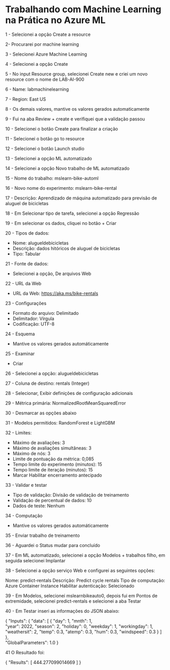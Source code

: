 # Trabalhando com Machine Learning na Prática no Azure ML

1 - Selecionei a opção Create a resource

2- Procurarei por machine learning

3 - Selecionei Azure Machine Learning

4 - Selecionei a opção Create

5 - No input Resource group, selecionei Create new e criei um novo resource com o nome de LAB-AI-900

6 - Name: labmachinelearning

7 - Region: East US

8 - Os demais valores, mantive os valores gerados automaticamente

9 - Fui na aba Review + create e verifiquei que a validação passou

10 - Selecionei o botão Create para finalizar a criação

11 - Selecionei o botão go to resource 

12 - Selecionei o botão Launch studio

13 - Selecionei a opção ML automatizado

14 - Selecionei a opção Novo trabalho de ML automatizado

15 - Nome do trabalho: mslearn-bike-automl

16 - Novo nome do experimento: mslearn-bike-rental

17 - Descrição: Aprendizado de máquina automatizado para previsão de aluguel de bicicletas

18 - Em Selecionar tipo de tarefa, selecionei a opção Regressão

19 - Em selecionar os dados, cliquei no botão + Criar

20 - Tipos de dados: 

- Nome: alugueldebicicletas
- Descrição: dados hitóricos de aluguel de bicicletas
- Tipo: Tabular

21 - Fonte de dados:

- Selecionei a opção, De arquivos Web

22 - URL da Web

- URL da Web: https://aka.ms/bike-rentals

23 - Configurações

- Formato do arquivo: Delimitado
- Delimitador: Vírgula
- Codificação: UTF-8

24 - Esquema

- Mantive os valores gerados automáticamente

25 - Examinar

- Criar

26 - Selecionei a opção: alugueldebicicletas

27 - Coluna de destino: rentals (Integer)

28 - Selecionar, Exibir definições de configuração adicionais

29 - Métrica primária: NormalizedRootMeanSquaredError

30 - Desmarcar as opções abaixo

31 - Modelos permitidos: RandomForest e LightGBM

32 - Limites:

- Máximo de avaliações: 3
- Máximo de avaliações simultâneas: 3
- Máximo de nós: 3
- Limite de pontuação da métrica: 0,085
- Tempo limite do experimento (minutos): 15
- Tempo limite de iteração (minutos): 15
- Marcar Habilitar encerramento antecipado

33 - Validar e testar

- Tipo de validação: Divisão de validação de treinamento
- Validação de percentual de dados: 10
- Dados de teste: Nenhum

34 - Computação

- Mantive os valores gerados automáticamente


35 - Enviar trabalho de treinamento

36 - Aguardei o Status mudar para concluído 

37 - Em ML automatizado, selecionei a opção Modelos + trabalhos filho, em seguida selecionei Implantar

38 - Selecionei a opção serviço Web e configurei as seguintes opções:

Nome: predict-rentals
Descrição: Predict cycle rentals
Tipo de computação: Azure Container Instance
Habilitar autenticação: Selecionado

39 - Em Modelos, selecionei mslearnbikeauto0, depois fui em Pontos de extremidade, selecionei predict-rentals e selecionei a aba Testar

40 - Em Testar inseri as informações do JSON abaixo:

 {
   "Inputs": { 
     "data": [
       {
         "day": 1,
         "mnth": 1,   
         "year": 2022,
         "season": 2,
         "holiday": 0,
         "weekday": 1,
         "workingday": 1,
         "weathersit": 2, 
         "temp": 0.3, 
         "atemp": 0.3,
         "hum": 0.3,
         "windspeed": 0.3 
       }
     ]    
   },   
   "GlobalParameters": 1.0
 }

41 O Resultado foi: 

{
  "Results": [
    444.277099014669
  ]
}
